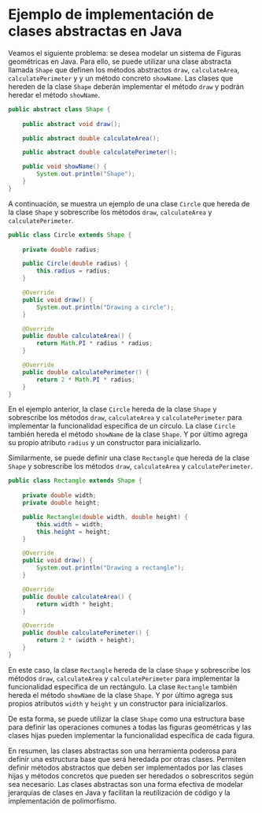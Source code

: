 # Ejemplo de implementación de clases abstractas en Java

Veamos el siguiente problema: se desea modelar un sistema de Figuras geométricas en Java. Para ello, se puede utilizar
una clase abstracta llamada `Shape` que definen los métodos abstractos `draw`, `calculateArea`, `calculatePerimeter` y
y un método concreto `showName`. Las clases que hereden de la clase `Shape` deberán implementar el método `draw` y
podrán heredar el método `showName`.

```java
public abstract class Shape {
    
    public abstract void draw();

    public abstract double calculateArea();

    public abstract double calculatePerimeter();

    public void showName() {
        System.out.println("Shape");
    }
}
```

A continuación, se muestra un ejemplo de una clase `Circle` que hereda de la clase `Shape` y sobrescribe los métodos
`draw`, `calculateArea` y `calculatePerimeter`.

```java
public class Circle extends Shape {
    
    private double radius;

    public Circle(double radius) {
        this.radius = radius;
    }

    @Override
    public void draw() {
        System.out.println("Drawing a circle");
    }

    @Override
    public double calculateArea() {
        return Math.PI * radius * radius;
    }

    @Override
    public double calculatePerimeter() {
        return 2 * Math.PI * radius;
    }
}
```

En el ejemplo anterior, la clase `Circle` hereda de la clase `Shape` y sobrescribe los métodos `draw`, `calculateArea` y
`calculatePerimeter` para implementar la funcionalidad específica de un círculo. La clase `Circle` también hereda el
método `showName` de la clase `Shape`. Y por último agrega su propio atributo `radius` y un constructor para
inicializarlo.

Similarmente, se puede definir una clase `Rectangle` que hereda de la clase `Shape` y sobrescribe los métodos `draw`,
`calculateArea` y `calculatePerimeter`.

```java
public class Rectangle extends Shape {
    
    private double width;
    private double height;

    public Rectangle(double width, double height) {
        this.width = width;
        this.height = height;
    }

    @Override
    public void draw() {
        System.out.println("Drawing a rectangle");
    }

    @Override
    public double calculateArea() {
        return width * height;
    }

    @Override
    public double calculatePerimeter() {
        return 2 * (width + height);
    }
}
```

En este caso, la clase `Rectangle` hereda de la clase `Shape` y sobrescribe los métodos `draw`, `calculateArea` y
`calculatePerimeter` para implementar la funcionalidad específica de un rectángulo. La clase `Rectangle` también hereda
el método `showName` de la clase `Shape`. Y por último agrega sus propios atributos `width` y `height` y un constructor
para inicializarlos.

De esta forma, se puede utilizar la clase `Shape` como una estructura base para definir las operaciones comunes a todas
las figuras geométricas y las clases hijas pueden implementar la funcionalidad específica de cada figura.

En resumen, las clases abstractas son una herramienta poderosa para definir una estructura base que será heredada por
otras clases. Permiten definir métodos abstractos que deben ser implementados por las clases hijas y métodos concretos
que pueden ser heredados o sobrescritos según sea necesario. Las clases abstractas son una forma efectiva de modelar
jerarquías de clases en Java y facilitan la reutilización de código y la implementación de polimorfismo.